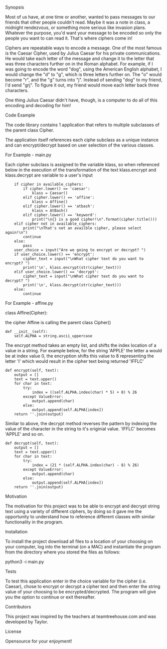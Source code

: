 Synopsis

Most of us have, at one time or another, wanted to pass messages to our friends that other people couldn't read. Maybe it was a note in class, a midnight rendezvous, or something more serious like invasion plans. Whatever the purpose, you'd want your message to be encoded so only the people you want to can read it. That's where ciphers come in!

Ciphers are repeatable ways to encode a message. One of the most famous is the Caesar Cipher, used by Julius Caesar for his private communications. He would take each letter of the message and change it to the letter that was three characters further on in the Roman alphabet. For example, if I was going to encode the word "dog", using the American English alphabet, I would change the "d" to "g", which is three letters further on. The "o" would become "r", and the "g" turns into "j". Instead of sending "dog" to my friend, I'd send "grj". To figure it out, my friend would move each letter back three characters.

One thing Julius Caesar didn't have, though, is a computer to do all of this encoding and decoding for him!


Code Example

The code library contains 1 application that refers to multiple subclasses of the parent class Cipher.

The application itself references each ciphe subclass as a unique instance and can encrypt/decrypt based on user selection of the various classes.

For Example - main.py

Each cipher subclass is assigned to the variable klass, so when referenced below in the execution of the transformation of the text klass.encrypt and klass.decrypt are variable to a user's input

        if cipher in available_ciphers:
            if cipher.lower() == 'caesar':
                klass = Caesar()
            elif cipher.lower() == 'affine':
                klass = Affine()
            elif cipher.lower() == 'atbash':
                klass = AtBash()
            elif cipher.lower() == 'keyword':
                print("\n{} is a good cipher!\n".format(cipher.title()))
        elif cipher not in available_ciphers:
            print("\nThat's not an availble cipher, please select again!\n")
            continue
        else:
            pass
        user_choice = input("Are we going to encrypt or decrypt? ")
        if user_choice.lower() == 'encrypt':
            cipher_text = input("\nWhat cipher text do you want to encrypt? ")
            print('\n', klass.encrypt(str(cipher_text)))
        elif user_choice.lower() == 'decrypt':
            cipher_text = input("\nWhat cipher text do you want to decrypt? ")
            print('\n', klass.decrypt(str(cipher_text)))
        else:
            continue

For Example - affine.py

class Affine(Cipher):

the cipher Affine is calling the parent class Cipher()

    def __init__(self):
        self.ALPHA = string.ascii_uppercase

The encrypt method takes an empty list, and shifts the index location of a value in a string. For example below, for the string 'APPLE' the letter a would be at index value 0, the encryption shifts this value to 8 representing the letter 'I' which would result in the cipher text being returned 'IFFLC'

    def encrypt(self, text):
        output = []
        text = text.upper()
        for char in text:
            try:
                index = ((self.ALPHA.index(char) * 5) + 8) % 26
            except ValueError:
                output.append(char)
            else:
                output.append(self.ALPHA[index])
        return ''.join(output)

Similar to above, the decrypt method reverses the pattern by indexing the value of the character in the string to it's originial value. 'IFFLC' becomes 'APPLE' and so on.

    def decrypt(self, text):
        output = []
        text = text.upper()
        for char in text:
            try:
                index = (21 * (self.ALPHA.index(char) - 8) % 26)
            except ValueError:
                output.append(char)
            else:
                output.append(self.ALPHA[index])
        return ''.join(output)


Motivation

The motivation for this project was to be able to encrypt and decrypt string text using a variety of different ciphers, by doing so it gave me the opportunity to understand how to reference different classes with similar functionality in the program.


Installation

To install the project download all files to a location of your choosing on your computer, log into the terminal (on a MAC) and instantiate the program from the directory where you stored the files as follows:

python3 -i main.py


Tests

To test this application enter in the choice variable for the cipher (i.e. Caesar), chose to encrypt or decrypt a cipher text and then enter the string value of your choosing to be encrypted/decrypted. The program will give you the option to continue or exit thereafter.


Contributors

This project was inspired by the teachers at teamtreehouse.com and was developed by Taylor.


License

Opensource for your enjoyment!